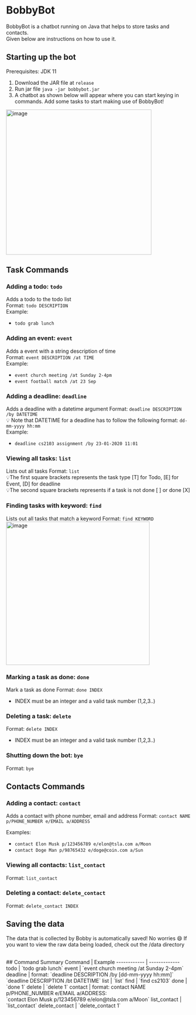 # BobbyBot

BobbyBot is a chatbot running on Java that helps to store tasks and contacts. <br>
Given below are instructions on how to use it.

## Starting up the bot

Prerequisites: JDK 11

1. Download the JAR file at `release`
2. Run jar file `java -jar bobbybot.jar`
3. A chatbot as shown below will appear where you can start keying in commands. Add some tasks to start making use of BobbyBot!  
<img width="397" alt="image" src="https://user-images.githubusercontent.com/13284470/133483407-1a21a245-21cf-4083-9d6a-2331e9a7e4d3.png">


## Task Commands


### Adding a todo: `todo`  
Adds a todo to the todo list  
Format: `todo DESCRIPTION`   
Example:
* `todo grab lunch`

### Adding an event: `event`  
Adds a event with a string description of time  
Format: `event DESCRIPTION /at TIME`   
Example:
* `event church meeting /at Sunday 2-4pm`
* `event football match /at 23 Sep`

### Adding a deadline: `deadline`  
Adds a deadline with a datetime argument
Format: `deadline DESCRIPTION /by DATETIME`  
:bulb: Note that DATETIME for a deadline has to follow the following format: `dd-mm-yyyy hh:mm`  
Example:
* `deadline cs2103 assignment /by 23-01-2020 11:01` 

### Viewing all tasks: `list`  
Lists out all tasks
Format: `list`  
💡The first square brackets represents the task type [T] for Todo, [E] for Event, [D] for deadline  
💡The second square brackets represents if a task is not done [ ] or done [X]

### Finding tasks with keyword: `find`  
Lists out all tasks that match a keyword
Format: `find KEYWORD`  
<img width="392" alt="image" src="https://user-images.githubusercontent.com/13284470/133481478-f08c1f5e-82da-4fa4-9a64-2c10b958fd10.png">


### Marking a task as done: `done`  
Mark a task as done
Format: `done INDEX`  
* INDEX must be an integer and a valid task number (1,2,3..)

### Deleting a task: `delete`  
Format: `delete INDEX`
* INDEX must be an integer and a valid task number (1,2,3..)

### Shutting down the bot: `bye`  
Format: `bye`

## Contacts Commands

### Adding a contact: `contact`  
Adds a contact with phone number, email and address
Format: `contact NAME p/PHONE_NUMBER e/EMAIL a/ADDRESS`

Examples:
* `contact Elon Musk p/123456789 e/elon@tsla.com a/Moon`
* `contact Doge Man p/98765432 e/doge@coin.com a/Sun`

### Viewing all contacts: `list_contact`  
Format: `list_contact`

### Deleting a contact: `delete_contact`  
Format: `delete_contact INDEX`


## Saving the data
The data that is collected by Bobby is automatically saved! No worries 😄 If you want to view the raw data being loaded, check out the /data directory

<br>
## Command Summary  
Command | Example
------------ | -------------
todo | `todo grab lunch`
event | `event church meeting /at Sunday 2-4pm`
deadline | format: `deadline DESCRIPTION /by [dd-mm-yyyy hh:mm]`  <br>`deadline DESCRIPTION /bt DATETIME`
list | `list`
find | `find cs2103`
done | `done 1`
delete | `delete 1`
contact | format: contact NAME p/PHONE_NUMBER e/EMAIL a/ADDRESS: <br> `contact Elon Musk p/123456789 e/elon@tsla.com a/Moon`
list_contact | `list_contact`
delete_contact | `delete_contact 1`

